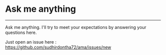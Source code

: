 # Ask me anything
---
Ask me anything. I'll try to meet your expectations by answering your questions here. 

Just open an issue here : https://github.com/sudhirdontha72/ama/issues/new
